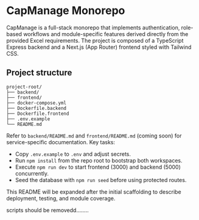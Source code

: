 # CapManage Monorepo

CapManage is a full-stack monorepo that implements authentication, role-based workflows and module-specific features derived directly from the provided Excel requirements. The project is composed of a TypeScript Express backend and a Next.js (App Router) frontend styled with Tailwind CSS.

## Project structure

```
project-root/
├── backend/
├── frontend/
├── docker-compose.yml
├── Dockerfile.backend
├── Dockerfile.frontend
├── .env.example
└── README.md
```

Refer to `backend/README.md` and `frontend/README.md` (coming soon) for service-specific documentation. Key tasks:

- Copy `.env.example` to `.env` and adjust secrets.
- Run `npm install` from the repo root to bootstrap both workspaces.
- Execute `npm run dev` to start frontend (3000) and backend (5000) concurrently.
- Seed the database with `npm run seed` before using protected routes.

This README will be expanded after the initial scaffolding to describe deployment, testing, and module coverage.


scripts should be removedd........

